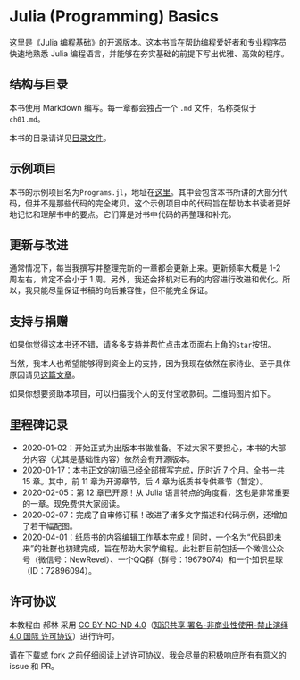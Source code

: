 # Julia (Programming) Basics

这里是《Julia 编程基础》的开源版本。这本书旨在帮助编程爱好者和专业程序员快速地熟悉 Julia 编程语言，并能够在夯实基础的前提下写出优雅、高效的程序。

## 结构与目录

本书使用 Markdown 编写。每一章都会独占一个 `.md` 文件，名称类似于`ch01.md`。

本书的目录请详见[目录文件](book/CATALOG.md)。

## 示例项目

本书的示例项目名为`Programs.jl`，地址在[这里](https://github.com/hyper0x/Programs.jl)。其中会包含本书所讲的大部分代码，但并不是那些代码的完全拷贝。这个示例项目中的代码旨在帮助本书读者更好地记忆和理解书中的要点。它们算是对书中代码的再整理和补充。

## 更新与改进

通常情况下，每当我撰写并整理完新的一章都会更新上来。更新频率大概是 1-2 周左右，肯定不会小于 1 周。另外，我还会择机对已有的内容进行改进和优化。所以，我只能尽量保证书稿的向后兼容性，但不能完全保证。

## 支持与捐赠

如果你觉得这本书还不错，请多多支持并帮忙点击本页面右上角的`Star`按钮。

当然，我本人也希望能够得到资金上的支持，因为我现在依然在家待业。至于具体原因请见[这篇文章](https://mp.weixin.qq.com/s?__biz=MzI3MDQzMzQ4MQ==&mid=2247483656&idx=1&sn=87a150fbdeb372af7a8df175775d6b71&chksm=ead06caedda7e5b80b68dce6f11f53e94a28700f21a70b0e2468f98f8b3bf7c2669ac116d829)。

如果你想要资助本项目，可以扫描我个人的支付宝收款码。二维码图片如下。

## 里程碑记录

- 2020-01-02：开始正式为出版本书做准备。不过大家不要担心，本书的大部分内容（尤其是基础性内容）依然会有开源版本。
- 2020-01-17：本书正文的初稿已经全部撰写完成，历时近 7 个月。全书一共 15 章。其中，前 11 章为开源章节，后 4 章为纸质书专供章节（暂定）。
- 2020-02-05：第 12 章已开源！从 Julia 语言特点的角度看，这也是非常重要的一章。现免费供大家阅读。
- 2020-02-07：完成了自审修订稿！改进了诸多文字描述和代码示例，还增加了若干幅配图。
- 2020-04-01：纸质书的内容编辑工作基本完成！同时，一个名为“代码即未来”的社群也初建完成，旨在帮助大家学编程。此社群目前包括一个微信公众号（微信号：NewRevel）、一个QQ群（群号：19679074）和一个知识星球（ID：72896094）。

## 许可协议

本教程由 郝林 采用 [CC BY-NC-ND 4.0](https://creativecommons.org/licenses/by-nc-nd/4.0/)（[知识共享 署名-非商业性使用-禁止演绎 4.0 国际 许可协议](https://creativecommons.org/licenses/by-nc-nd/4.0/deed.zh)）进行许可。

请在下载或 fork 之前仔细阅读上述许可协议。我会尽量的积极响应所有有意义的 issue 和 PR。
